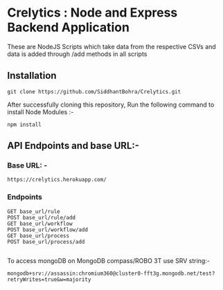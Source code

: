# Crelytics : Node and Express Backend Application

These are NodeJS Scripts which take data from the respective CSVs and data is added through /add methods in all scripts

## Installation

```git
git clone https://github.com/SiddhantBohra/Crelytics.git
```
After successfully cloning this repository, Run the following command to install Node Modules :-

```npm
npm install
```
## API Endpoints and base URL:- 
### Base URL: -
```url
https://crelytics.herokuapp.com/
```
### Endpoints
```api
GET base_url/rule
POST base_url/rule/add
GET base_url/workflow
POST base_url/workflow/add
GET base_url/process
POST base_url/process/add


```
To access mongoDB on MongoDB compass/ROBO 3T use SRV string:-
```mongo
mongodb+srv://assassin:chromium360@cluster0-fft3g.mongodb.net/test?retryWrites=true&w=majority
```
